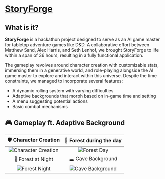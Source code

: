 # [StoryForge](https://devpost.com/software/storyforge)

## What is it?
**StoryForge** is a hackathon project designed to serve as an AI game master for tabletop adventure games like D&D. A collaborative effort between Matthew Sand, Alex Harris, and Seth Lenhof, we brought StoryForge to life within a span of 36 hours, resulting in a fully functional application.

The gameplay revolves around character creation with customizable stats, immersing them in a generative world, and role-playing alongside the AI game master to explore and interact within this universe. Despite the time constraints, we managed to incorporate several features:
- A dynamic rolling system with varying difficulties
- Adaptive backgrounds that morph based on in-game time and setting
- A menu suggesting potential actions
- Basic combat mechanisms

## 🎮 Gameplay ft. Adaptive Background 

| 🛡 Character Creation | 🌳 Forest during the day |
|:---------------------:|:------------------------:|
| ![Character Creation](https://github.com/maximusmith529/ShellHacks2023/assets/38636635/0fc7194d-3d33-481c-994b-353136ba1fc1) | ![Forest Day](https://github.com/maximusmith529/ShellHacks2023/assets/38636635/30c38770-5189-42b5-80b4-0fbbc36bfe2b) |
| 🌌 Forest at Night | 🕳 Cave Background |
| ![Forest Night](https://github.com/maximusmith529/ShellHacks2023/assets/38636635/af676828-dd1e-4d24-aef6-5d063184d0cd) | ![Cave Background](https://github.com/maximusmith529/ShellHacks2023/assets/38636635/ab0abfdb-1473-4f55-8df7-377d42f90b0e) |
